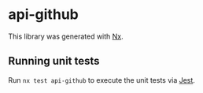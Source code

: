 # api-github

This library was generated with [Nx](https://nx.dev).

## Running unit tests

Run `nx test api-github` to execute the unit tests via [Jest](https://jestjs.io).
